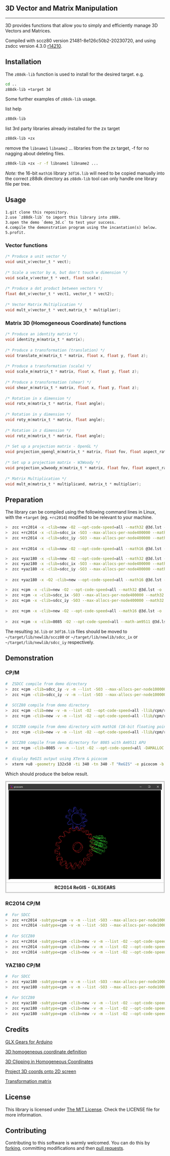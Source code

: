 ## 3D Vector and Matrix Manipulation
------------

3D provides functions that allow you to simply and efficiently manage 3D Vectors and Matrices.

Compiled with sccz80 version 21481-8e126c50b2-20230720, and using zsdcc version 4.3.0 [r14210](https://sourceforge.net/p/sdcc/code/14210/log/?path=/trunk/sdcc).

## Installation

The `z88dk-lib` function is used to install for the desired target. e.g.

```bash
cd ..
z88dk-lib +target 3d
```

Some further examples of `z88dk-lib` usage.

list help
```bash
z88dk-lib
```

list 3rd party libraries already installed for the zx target
```bash
z88dk-lib +zx
```
remove the `libname1` `libname2` ... libraries from the zx target, -f for no nagging about deleting files.
```bash
z88dk-lib +zx -r -f libname1 libname2 ...
```

_Note:_ the 16-bit `math16` library `3df16.lib` will need to be copied manually into the correct z88dk directory as `z88dk-lib` tool can only handle one library file per tree.


## Usage
    1.git clone this repository.
    2.use `z88dk-lib` to import this library into z88k.
    3.open the demo `demo_3d.c` to test your success.
    4.compile the demonstration program using the incantation(s) below.
    5.profit.

### Vector functions

```C
/* Produce a unit vector */
void unit_v(vector_t * vect);

/* Scale a vector by m, but don't touch w dimension */
void scale_v(vector_t * vect, float scale);

/* Produce a dot product between vectors */
float dot_v(vector_t * vect1, vector_t * vect2);

/* Vector Matrix Multiplication */
void mult_v(vector_t * vect,matrix_t * multiplier);
```

### Matrix 3D (Homogeneous Coordinate) functions

```C
/* Produce an identity matrix */
void identity_m(matrix_t * matrix);

/* Produce a transformation (translation) */
void translate_m(matrix_t * matrix, float x, float y, float z);

/* Produce a transformation (scale) */
void scale_m(matrix_t * matrix, float x, float y, float z);

/* Produce a transformation (shear) */
void shear_m(matrix_t * matrix, float x, float y, float z);

/* Rotation in x dimension */
void rotx_m(matrix_t * matrix, float angle);

/* Rotation in y dimension */
void roty_m(matrix_t * matrix, float angle);

/* Rotation in z dimension */
void rotz_m(matrix_t * matrix, float angle);

/* Set up a projection matrix - OpenGL */
void projection_opengl_m(matrix_t * matrix, float fov, float aspect_ratio, float near, float far);

/* Set up a projection matrix - W3Woody */
void projection_w3woody_m(matrix_t * matrix, float fov, float aspect_ratio, float near, float far);

/* Matrix Multiplication */
void mult_m(matrix_t * multiplicand, matrix_t * multiplier);
```

## Preparation

The library can be compiled using the following command lines in Linux, with the `+target` (eg. `+rc2014`) modified to be relevant to your machine.

```sh
>  zcc +rc2014 -x -clib=new -O2 --opt-code-speed=all --math32 @3d.lst -o ../3d
>  zcc +rc2014 -x -clib=sdcc_ix -SO3 --max-allocs-per-node400000 --math32 @3d.lst -o ../3d
>  zcc +rc2014 -x -clib=sdcc_iy -SO3 --max-allocs-per-node400000 --math32 @3d.lst -o ../3d

>  zcc +rc2014 -x -clib=new -O2 --opt-code-speed=all --math16 @3d.lst -o ../3df16
```

```sh
>  zcc +yaz180 -x -clib=new -O2 --opt-code-speed=all --math32 @3d.lst -o ../3d
>  zcc +yaz180 -x -clib=sdcc_ix -SO3 --max-allocs-per-node400000 --math32 @3d.lst -o ../3d
>  zcc +yaz180 -x -clib=sdcc_iy -SO3 --max-allocs-per-node400000 --math32 @3d.lst -o ../3d

>  zcc +yaz180 -x -O2 -clib=new --opt-code-speed=all --math16 @3d.lst -o ../3df16
```

```sh
>  zcc +cpm -x -clib=new -O2 --opt-code-speed=all --math32 @3d.lst -o ../3d
>  zcc +cpm -x -clib=sdcc_ix -SO3 --max-allocs-per-node400000 --math32 @3d.lst -o ../3d
>  zcc +cpm -x -clib=sdcc_iy -SO3 --max-allocs-per-node400000 --math32 @3d.lst -o ../3d

>  zcc +cpm -x -clib=new -O2 --opt-code-speed=all --math16 @3d.lst -o ../3df16

>  zcc +cpm -x -clib=8085 -O2 --opt-code-speed=all --math-am9511 @3d.lst -o ../3d_8085
```

The resulting `3d.lib` or `3df16.lib` files should be moved to `~/target/lib/newlib/sccz80` or `~/target/lib/newlib/sdcc_ix` or `~/target/lib/newlib/sdcc_iy` respectively.

## Demonstration

### CP/M

```sh
#  ZSDCC compile from demo directory
>  zcc +cpm -clib=sdcc_iy -v -m --list -SO3 --max-allocs-per-node100000 -llib/cpm/regis -llib/cpm/3d --math32 demo_3d.c -o 3d -create-app
>  zcc +cpm -clib=sdcc_iy -v -m --list -SO3 --max-allocs-per-node100000 -llib/cpm/regis -llib/cpm/3d --am9511 demo_3d.c -o 3dapu -create-app

#  SCCZ80 compile from demo directory
>  zcc +cpm -clib=new -v -m --list -O2 --opt-code-speed=all -llib/cpm/regis -llib/cpm/3d --math32 demo_3d.c -o 3d -create-app
>  zcc +cpm -clib=new -v -m --list -O2 --opt-code-speed=all -llib/cpm/regis -llib/cpm/3d --am9511 demo_3d.c -o 3dapu -create-app

#  SCCZ80 compile from demo directory with math16 (16-bit floating point)
>  zcc +cpm -clib=new -v -m --list -O2 --opt-code-speed=all -llib/cpm/regis -llib/cpm/3df16 --math16 demo_3d.c -o 3df16 -create-app

#  SCCZ80 compile from demo directory for 8085 with Am9511 APU
>  zcc +cpm -clib=8085 -v -m --list -O2 --opt-code-speed=all -DAMALLOC -lregis_8085 -l3d_8085 --math-am9511 demo_3d.c -o 3d-8085 -create-app

#  display ReGIS output using XTerm & picocom
>  xterm +u8 -geometry 132x50 -ti 340 -tn 340 -T "ReGIS" -e picocom -b 115200 -p 2 -f h /dev/ttyUSB0 --send-cmd "sx -vv"
```

Which should produce the below result.

<div>
<table style="border: 2px solid #cccccc;">
<tbody>
<tr>
<td style="border: 1px solid #cccccc; padding: 6px;"><a href="https://github.com/feilipu/z88dk-libraries/blob/master/3d/doc/z80gears.png" target="_blank"><img src="https://github.com/feilipu/z88dk-libraries/blob/master/3d/doc/z80gears.png"/></a></td>
</tr>
<tr>
<th style="border: 1px solid #cccccc; padding: 6px;"><centre>RC2014 ReGIS - GLXGEARS<center></th>
</tr>
</tbody>
</table>
</div>

### RC2014 CP/M

```sh
#  For SDCC
>  zcc +rc2014 -subtype=cpm -v -m --list -SO3 --max-allocs-per-node100000 -llib/rc2014/regis -llib/rc2014/3d --math32 demo_3d.c -o 3d -create-app
>  zcc +rc2014 -subtype=cpm -v -m --list -SO3 --max-allocs-per-node100000 -llib/rc2014/regis -llib/rc2014/3d --am9511 demo_3d.c -o 3dapu -create-app

#  For SCCZ80
>  zcc +rc2014 -subtype=cpm -clib=new -v -m --list -O2 --opt-code-speed=all -llib/rc2014/regis -llib/rc2014/3d --math32 demo_3d.c -o 3d -create-app
>  zcc +rc2014 -subtype=cpm -clib=new -v -m --list -O2 --opt-code-speed=all -llib/rc2014/regis -llib/rc2014/3d --am9511 demo_3d.c -o 3dapu -create-app
>  zcc +rc2014 -subtype=cpm -clib=new -v -m --list -O2 --opt-code-speed=all -llib/rc2014/regis -llib/rc2014/3df16 --math16 demo_3d.c -o 3df16 -create-app
```

### YAZ180 CP/M

```sh
#  For SDCC
>  zcc +yaz180 -subtype=cpm -v -m --list -SO3 --max-allocs-per-node100000 -llib/yaz180/regis -llib/yaz180/3d --math32 demo_3d.c -o 3d -create-app
>  zcc +yaz180 -subtype=cpm -v -m --list -SO3 --max-allocs-per-node100000 -llib/yaz180/regis -llib/yaz180/3d --am9511 demo_3d.c -o 3dapu -create-app

#  For SCCZ80
>  zcc +yaz180 -subtype=cpm -clib=new -v -m --list -O2 --opt-code-speed=all -llib/yaz180/regis -llib/yaz180/3d --math32 demo_3d.c -o 3d -create-app
>  zcc +yaz180 -subtype=cpm -clib=new -v -m --list -O2 --opt-code-speed=all -llib/yaz180/regis -llib/yaz180/3d --am9511 demo_3d.c -o 3dapu -create-app
>  zcc +yaz180 -subtype=cpm -clib=new -v -m --list -O2 --opt-code-speed=all -llib/yaz180/regis -llib/yaz180/3df16 --math16 demo_3d.c -o 3df16 -create-app
```

## Credits

[GLX Gears for Arduino](https://github.com/heroineworshiper/3d_arduino/blob/main/3d_arduino.ino)

[3D homogeneous coordinate definition](https://en.wikipedia.org/wiki/Homogeneous_coordinates)

[3D Clipping in Homogeneous Coordinates](https://chaosinmotion.com/2016/05/22/3d-clipping-in-homogeneous-coordinates/)

[Project 3D coords onto 2D screen](https://stackoverflow.com/questions/724219/how-to-convert-a-3d-point-into-2d-perspective-projection)

[Transformation matrix](https://www.tutorialspoint.com/computer_graphics/3d_transformation.htm)


## License

This library is licensed under [The MIT License](http://opensource.org/licenses/mit-license.php). Check the LICENSE file for more information.

## Contributing

Contributing to this software is warmly welcomed. You can do this by [forking](https://help.github.com/articles/fork-a-repo), committing modifications and then [pull requests](https://help.github.com/articles/using-pull-requests).
